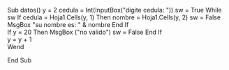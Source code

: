 Sub datos()
   y = 2
   cedula = Int(InputBox("digite cedula: "))
   sw = True
   While sw
      If cedula = Hoja1.Cells(y, 1) Then
         nombre = Hoja1.Cells(y, 2)
         sw = False
         MsgBox "su nombre es: " & nombre
      End If         
      If y = 20 Then
         MsgBox ("no valido")
         sw = False
      End If     
          y = y + 1        
   Wend
      
End Sub
